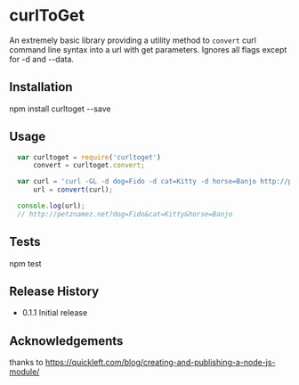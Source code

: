 curlToGet
=========

An extremely basic library providing a utility method to `convert` curl command line syntax into a url with get parameters. Ignores all flags except for -d and --data.

## Installation

  npm install curltoget --save

## Usage

```javascript
  var curltoget = require('curltoget')
      convert = curltoget.convert;

  var curl = 'curl -GL -d dog=Fido -d cat=Kitty -d horse=Banjo http://petznamez.net',
      url = convert(curl);

  console.log(url);
  // http://petznamez.net?dog=Fido&cat=Kitty&horse=Banjo
```

## Tests

  npm test

## Release History

* 0.1.1 Initial release

## Acknowledgements

  thanks to https://quickleft.com/blog/creating-and-publishing-a-node-js-module/